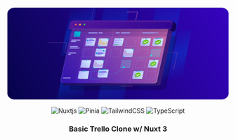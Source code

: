 <div align="center">
  <br />
      <img src="https://github.com/Zakaria-Bli/repos-readme-imgs/blob/main/trello-clone-nuxt-3/trello-clone-nuxt-3.png?raw=true" alt="Project Banner">
  <br />
  
  <div>
    
![Nuxtjs](https://img.shields.io/badge/Nuxt-002E3B?style=for-the-badge&logo=nuxtdotjs&logoColor=#00DC82)
![Pinia](https://img.shields.io/badge/PINIA-%23ffd34f?style=for-the-badge)
![TailwindCSS](https://img.shields.io/badge/tailwindcss-%2338B2AC.svg?style=for-the-badge&logo=tailwind-css&logoColor=white)
![TypeScript](https://img.shields.io/badge/typescript-%23007ACC.svg?style=for-the-badge&logo=typescript&logoColor=white)
    
  </div>

  <h3 align="center">Basic Trello Clone w/ Nuxt 3</h3>

<!--   <div align="center">
     Build this project step by step with our detailed tutorial on <a href="https://www.youtube.com/@javascriptmastery/videos" target="_blank"><b>JavaScript Mastery</b></a> YouTube. Join the JSM family!
    </div> -->
</div>
